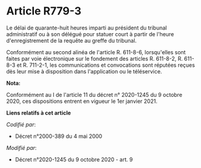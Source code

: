# Article R779-3

Le délai de quarante-huit heures imparti au président du tribunal administratif ou à son délégué pour statuer court à partir
de l'heure d'enregistrement de la requête au greffe du tribunal.

Conformément au second alinéa de l'article R. 611-8-6, lorsqu'elles sont faites par voie électronique sur le fondement des
articles R. 611-8-2, R. 611-8-3 et R. 711-2-1, les communications et convocations sont réputées reçues dès leur mise à
disposition dans l'application ou le téléservice.

**Nota:**

Conformément au I de l'article 11 du décret n° 2020-1245 du 9 octobre 2020, ces dispositions entrent en vigueur le 1er
janvier 2021.

**Liens relatifs à cet article**

_Codifié par_:

  - Décret n°2000-389 du 4 mai 2000

_Modifié par_:

  - Décret n°2020-1245 du 9 octobre 2020 - art. 9
